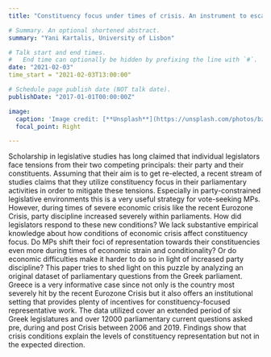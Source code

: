 ```yaml
---
title: "Constituency focus under times of crisis. An instrument to escape party discipline? An examination of the Greek case"

# Summary. An optional shortened abstract.
summary: "Yani Kartalis, University of Lisbon"

# Talk start and end times.
#   End time can optionally be hidden by prefixing the line with `#`.
date: "2021-02-03"
time_start = "2021-02-03T13:00:00"

# Schedule page publish date (NOT talk date).
publishDate: "2017-01-01T00:00:00Z"

image:
  caption: 'Image credit: [**Unsplash**](https://unsplash.com/photos/bzdhc5b3Bxs)'
  focal_point: Right

---
```


Scholarship in legislative studies has long claimed that individual legislators face tensions from their two competing principals: their party and their constituents. Assuming that their aim is to get re-elected, a recent stream of studies claims that they utilize constituency focus in their parliamentary activities in order to mitigate these tensions. Especially in party-constrained legislative environments this is a very useful strategy for vote-seeking MPs. However, during times of severe economic crisis like the recent Eurozone Crisis, party discipline increased severely within parliaments. How did legislators respond to these new conditions? We lack substantive empirical knowledge about how conditions of economic crisis affect constituency focus. Do MPs shift their foci of representation towards their constituencies even more during times of economic strain and conditionality? Or do economic difficulties make it harder to do so in light of increased party discipline? This paper tries to shed light on this puzzle by analyzing an original dataset of parliamentary questions from the Greek parliament. Greece is a very informative case since not only is the country most severely hit by the recent Eurozone Crisis but it also offers an institutional setting that provides plenty of incentives for constituency-focused representative work. The data utilized cover an extended period of six Greek legislatures and over 12000 parliamentary current questions asked pre, during and post Crisis between 2006 and 2019. Findings show that crisis conditions explain the levels of constituency representation but not in the expected direction.
